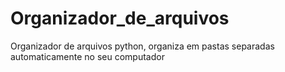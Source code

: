 # Organizador_de_arquivos
Organizador de arquivos python, organiza em pastas separadas automaticamente no seu computador
